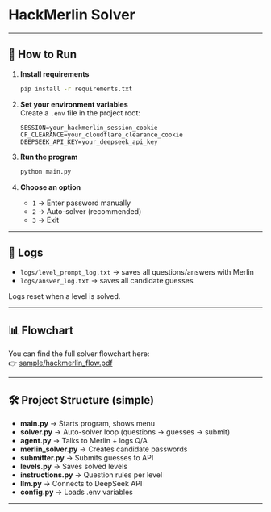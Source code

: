 # HackMerlin Solver
---

## 🚀 How to Run

1. **Install requirements**
   ```bash
   pip install -r requirements.txt
   ```

2. **Set your environment variables**  
   Create a `.env` file in the project root:
   ```env
   SESSION=your_hackmerlin_session_cookie
   CF_CLEARANCE=your_cloudflare_clearance_cookie
   DEEPSEEK_API_KEY=your_deepseek_api_key
   ```

3. **Run the program**
   ```bash
   python main.py
   ```

4. **Choose an option**
   - `1` → Enter password manually  
   - `2` → Auto-solver (recommended)  
   - `3` → Exit  

---

## 📂 Logs

- `logs/level_prompt_log.txt` → saves all questions/answers with Merlin  
- `logs/answer_log.txt` → saves all candidate guesses  

Logs reset when a level is solved.  

---

## 📊 Flowchart

You can find the full solver flowchart here:  
👉 [sample/hackmerlin_flow.pdf](sample/hackmerlin_flow.pdf)

---

## 🛠️ Project Structure (simple)

- **main.py** → Starts program, shows menu  
- **solver.py** → Auto-solver loop (questions → guesses → submit)  
- **agent.py** → Talks to Merlin + logs Q/A  
- **merlin_solver.py** → Creates candidate passwords  
- **submitter.py** → Submits guesses to API  
- **levels.py** → Saves solved levels  
- **instructions.py** → Question rules per level  
- **llm.py** → Connects to DeepSeek API  
- **config.py** → Loads .env variables  

---

